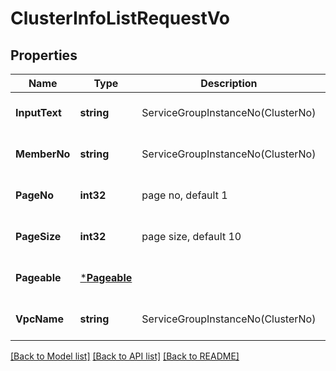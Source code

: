 # ClusterInfoListRequestVo

## Properties
Name | Type | Description | Notes
------------ | ------------- | ------------- | -------------
**InputText** | **string** | ServiceGroupInstanceNo(ClusterNo) | [optional] [default to null]
**MemberNo** | **string** | ServiceGroupInstanceNo(ClusterNo) | [optional] [default to null]
**PageNo** | **int32** | page no, default 1 | [optional] [default to null]
**PageSize** | **int32** | page size, default 10 | [optional] [default to null]
**Pageable** | [***Pageable**](Pageable.md) |  | [optional] [default to null]
**VpcName** | **string** | ServiceGroupInstanceNo(ClusterNo) | [optional] [default to null]

[[Back to Model list]](../README.md#documentation-for-models) [[Back to API list]](../README.md#documentation-for-api-endpoints) [[Back to README]](../README.md)


